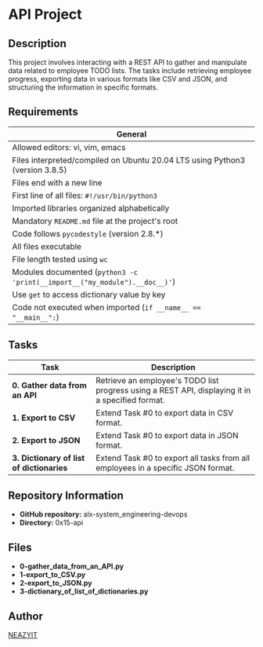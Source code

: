 # API Project

## Description
This project involves interacting with a REST API to gather and manipulate data related to employee TODO lists. The tasks include retrieving employee progress, exporting data in various formats like CSV and JSON, and structuring the information in specific formats.

## Requirements
| General |
|---------|
| Allowed editors: vi, vim, emacs |
| Files interpreted/compiled on Ubuntu 20.04 LTS using Python3 (version 3.8.5) |
| Files end with a new line |
| First line of all files: `#!/usr/bin/python3` |
| Imported libraries organized alphabetically |
| Mandatory `README.md` file at the project's root |
| Code follows `pycodestyle` (version 2.8.*) |
| All files executable |
| File length tested using `wc` |
| Modules documented (`python3 -c 'print(__import__("my_module").__doc__)'`) |
| Use `get` to access dictionary value by key |
| Code not executed when imported (`if __name__ == "__main__":`) |

## Tasks
| Task | Description |
|------|-------------|
| **0. Gather data from an API** | Retrieve an employee's TODO list progress using a REST API, displaying it in a specified format. |
| **1. Export to CSV** | Extend Task #0 to export data in CSV format. |
| **2. Export to JSON** | Extend Task #0 to export data in JSON format. |
| **3. Dictionary of list of dictionaries** | Extend Task #0 to export all tasks from all employees in a specific JSON format. |

## Repository Information
- **GitHub repository:** alx-system_engineering-devops
- **Directory:** 0x15-api

## Files
- **0-gather_data_from_an_API.py**
- **1-export_to_CSV.py**
- **2-export_to_JSON.py**
- **3-dictionary_of_list_of_dictionaries.py**

## Author
[NEAZYIT](https://github.com/NEAZYIT)
